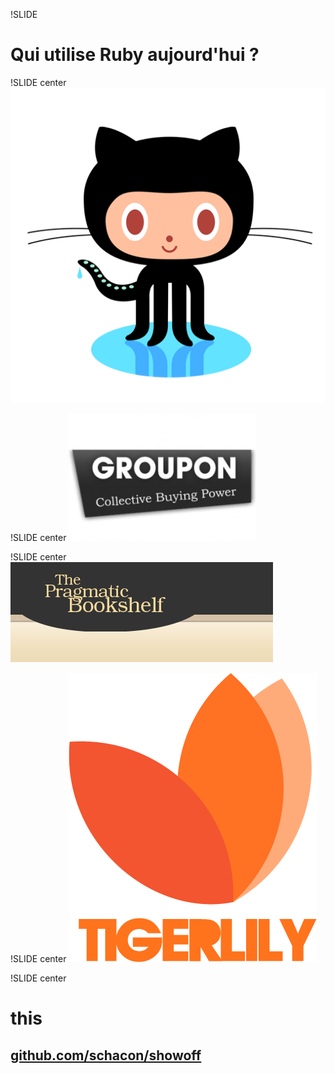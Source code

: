 !SLIDE
# Qui utilise Ruby aujourd'hui ?

!SLIDE center
![GitHub](users/github.png)

!SLIDE center
![Groupon](users/groupon.jpg)

!SLIDE center
![Pragmatic Programmer](users/pragmatic.png)

!SLIDE center
![TigerLily](users/tigerlily.png)

!SLIDE center
# this
## [github.com/schacon/showoff](https://github.com/schacon/showoff)
